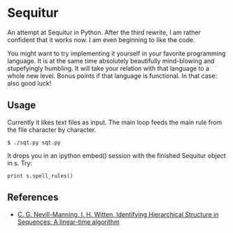 # Sequitur

An attempt at Sequitur in Python. After the third rewrite, I am rather confident that it works now. I am even beginning to like the code.

You might want to try implementing it yourself in your favorite programming language. It is at the same time absolutely beautifully mind-blowing and stupefyingly humbling. It will take your relation with that language to a whole new level. Bonus points if that language is functional. In that case: also good luck!

## Usage

Currently it likes text files as input. The main loop feeds the main rule from the file character by character.

```
$ ./sqt.py sqt.py
```

It drops you in an ipython embed() session with the finished Sequitur object in s. Try:

```
print s.spell_rules()
```

## References

* [C. G. Nevill-Manning, I. H. Witten, Identifying Hierarchical Structure in Sequences: A linear-time algorithm](http://arxiv.org/abs/cs/9709102)
